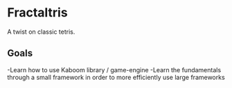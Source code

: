 # Fractaltris
A twist on classic tetris.

## Goals
-Learn how to use Kaboom library / game-engine
-Learn the fundamentals through a small framework in order to more efficiently use large frameworks
